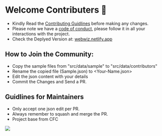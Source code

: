 # Welcome Contributers 🎉

- Kindly Read the [Contributing Guidlines](CONTRIBUTING.md) before making any changes.
- Please note we have a [code of conduct](CODE_OF_CONDUCT.md), please follow it in all your interactions with the project.
- Check the Deplyed Version at: [webwiz.netlify.app](https://webwiz.netlify.app/)

## How to Join the Community:

- Copy the sample files from "src/data/sample" to "src/data/contributors"
- Rename the copied file (Sample.json) to <Your-Name.json>
- Edit the json content with your details
- Commit the Changes and Send a PR.

## Guidlines for Maintainers

- Only accept one json edit per PR.
- Always remember to squash and merge the PR.
- Project base from CFC

![](https://i.imgur.com/mOZpPGs.gif)
